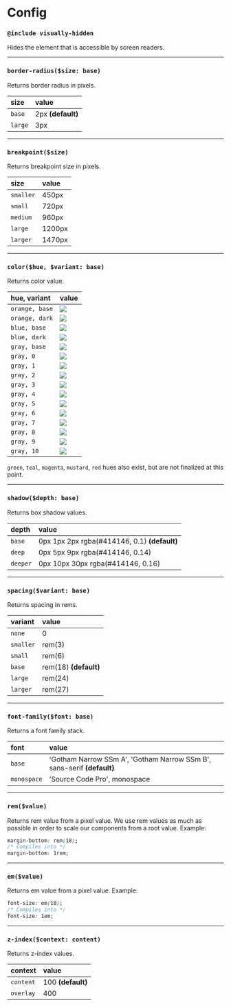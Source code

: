 
# Config

### `@include visually-hidden`
Hides the element that is accessible by screen readers.

---

### `border-radius($size: base)`
Returns border radius in pixels.

| size | value |
| :- |:- |
| `base`  | 2px **(default)** |
| `large` | 3px|

---

### `breakpoint($size)`
Returns breakpoint size in pixels.

| size | value |
| :- |:- |
| `smaller` | 450px |
| `small` | 720px |
| `medium` | 960px |
| `large` | 1200px |
| `larger` | 1470px  |

---

### `color($hue, $variant: base)`
Returns color value.

| hue, variant | value |
| :- |:- |
| `orange, base` | ![](https://placehold.it/15/fa6423/000000?text=+)  |
| `orange, dark` | ![](https://placehold.it/15/e9591b/000000?text=+)  |
| `blue, base` | ![](https://placehold.it/15/37aadc/000000?text=+)  |
| `blue, dark` | ![](https://placehold.it/15/2693c3/000000?text=+)  |
| `gray, base` | ![](https://placehold.it/15/55555a/000000?text=+)  |
| `gray, 0` | ![](https://placehold.it/15/000000/000000?text=+)  |
| `gray, 1` | ![](https://placehold.it/15/414146/000000?text=+)  |
| `gray, 2` | ![](https://placehold.it/15/55555a/000000?text=+)  |
| `gray, 3` | ![](https://placehold.it/15/6e6e73/000000?text=+)  |
| `gray, 4` | ![](https://placehold.it/15/828287/000000?text=+)  |
| `gray, 5` | ![](https://placehold.it/15/aaaaaf/000000?text=+)  |
| `gray, 6` | ![](https://placehold.it/15/bebec3/000000?text=+)  |
| `gray, 7` | ![](https://placehold.it/15/d2d2d7/000000?text=+)  |
| `gray, 8` | ![](https://placehold.it/15/e1e1e6/000000?text=+)  |
| `gray, 9` | ![](https://placehold.it/15/f2f2f5/000000?text=+)  |
| `gray, 10` | ![](https://placehold.it/15/ffffff/000000?text=+)  |

`green`, `teal`, `magenta`, `mustard`, `red` hues also exist, but are not finalized at this point.

---

### `shadow($depth: base)`
Returns box shadow values.

| depth | value |
| :- |:- |
| `base`  | 0px 1px 2px rgba(#414146, 0.1) **(default)** |
| `deep` | 0px 5px 9px rgba(#414146, 0.14)|
| `deeper` | 0px 10px 30px rgba(#414146, 0.16) |

---

### `spacing($variant: base)`
Returns spacing in rems.

| variant | value |
| :- |:- |
| `none`  | 0 |
| `smaller` | rem(3) |
| `small` | rem(6) |
| `base` | rem(18) **(default)** |
| `large` | rem(24) |
| `larger` | rem(27) |

---

### `font-family($font: base)`
Returns a font family stack.

| font | value |
| :- |:- |
| `base`  | 'Gotham Narrow SSm A', 'Gotham Narrow SSm B', sans-serif **(default)** |
| `monospace` | 'Source Code Pro', monospace |

---

### `rem($value)`
Returns rem value from a pixel value. We use rem values as much as possible in order to scale our components from a root value. Example:

```css
margin-bottom: rem(18);
/* Compiles into */
margin-bottom: 1rem;
```

---

### `em($value)`
Returns em value from a pixel value. Example:

```css
font-size: em(18);
/* Compiles into */
font-size: 1em;
```

---

### `z-index($context: content)`
Returns z-index values.

| context | value |
| :- |:- |
| `content`  | 100 **(default)** |
| `overlay` | 400 |
